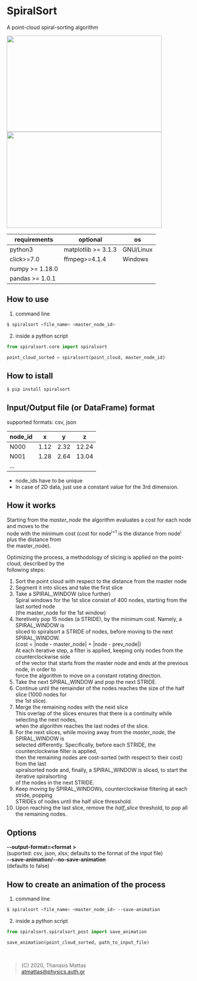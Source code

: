 # SpiralSort

A point-cloud spiral-sorting algorithm

<img src="bin/spiralsort_2D.gif" width="420" height="260" /> <img src="bin/spiralsort_3D.gif" width="420" height="260" />

| requirements          | optional              | os        |
| --------------------- | --------------------- | --------- |
| python3               | matplotlib >= 3.1.3   | GNU/Linux |
| click>=7.0            | ffmpeg>=4.1.4         | Windows   |
| numpy >= 1.18.0       |           |
| pandas >= 1.0.1       |           |

## How to use

1. command line

```bash
$ spiralsort <file_name> <master_node_id>
```

2. inside a python script

```python
from spiralsort.core import spiralsort

point_cloud_sorted = spiralsort(point_cloud, master_node_id)
```

## How to istall

```bash
$ pip install spiralsort
```

## Input/Output file (or DataFrame) format

supported formats: csv, json

| node_id |   x   |   y   |   z   |
| ------- | ----- | ----- | ----- |
| N000    |  1.12 |  2.32 | 12.24 |
| N001    |  1.28 |  2.64 | 13.04 |
| ...

- node_ids have to be unique
- In case of 2D data, just use a constant value for the 3rd dimension.

## How it works

Starting from the *master_node* the algorithm evaluates a cost for each node and
moves to the <br /> node with the minimum cost (cost for node<sup>i+1</sup> is
the distance from node<sup>i</sup> plus the distance from <br /> the
master_node).

Optimizing the process, a methodology of slicing is applied on the point-cloud,
described by the <br /> following steps:

1. Sort the point cloud with respect to the distance from the master node
2. Segment it into slices and take the first slice
3. Take a SPIRAL_WINDOW (slice further) <br />
   Spiral windows for the 1st slice consist of 400 nodes, starting from the last
   sorted node <br /> (the master_node for the 1st window)
4. Iteretively pop 15 nodes (a STRIDE), by the minimum cost. Namely, a
   SPIRAL_WINDOW is <br /> sliced to spiralsort a STRIDE of nodes, before moving
   to the next SPIRAL_WINDOW. <br />
   (cost = |node - master_node| + |node - prev_node|) <br />
   At each iterative step, a filter is applied, keeping only nodes from the
   counterclockwise side <br /> of the vector that starts from the master node
   and ends at the previous node, in order to <br /> force the algorithm to move
   on a constant rotating direction.
5. Take the next SPIRAL_WINDOW and pop the next STRIDE. <br />
6. Continue until the remainder of the nodes reaches the size of the
   half slice (1000 nodes for <br /> the 1st slice).
7. Merge the remaining nodes with the next slice <br />
   This overlap of the slices ensures that there is a continuity while
   selecting the next nodes, <br /> when the algorithm reaches the last nodes of
   the slice.
8. For the next slices, while moving away from the *master_node*, the
   SPIRAL_WINDOW is <br /> selected differently. Specifically, before each
   STRIDE, the counterclockwise filter is applied, <br /> then the remaining
   nodes are cost-sorted (with respect to their cost) from the last <br />
   spiralsorted node and, finally, a SPIRAL_WINDOW is sliced, to start the
   iterative spiralsorting <br /> of the nodes in the next STRIDE.
9. Keep moving by SPIRAL_WINDOWs, counterclockwise
   filtering at each stride, popping <br /> STRIDEs of nodes until the half
   slice thresshold.
10. Upon reaching the last slice, remove the *half_slice* threshold, to
   pop all the remaining nodes.

## Options

**--output-format=<format** **>** <br />
(suported: csv, json, xlsx; defaults to the format of the input
                 file) <br />
**--save-animation/--no-save-animation** <br />
(defaults to false)

## How to create an animation of the process


1. command line

```bash
$ spiralsort <file_name> <master_node_id> --save-animation
```

2. inside a python script

```python
from spiralsort.spiralsort_post import save_animation

save_animation(point_cloud_sorted, path_to_input_file)
```

<br />

> (C) 2020, Thanasis Mattas <br />
> atmattas@physics.auth.gr
